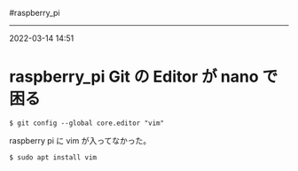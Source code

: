 #raspberry_pi 

---
2022-03-14  14:51

# raspberry_pi  Git の Editor が nano で困る

```shell
$ git config --global core.editor "vim"
```

raspberry pi に vim が入ってなかった。

```shell
$ sudo apt install vim
```
